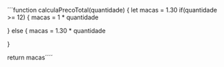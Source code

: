 ´´´function calculaPrecoTotal(quantidade) {
  let macas = 1.30
  if(quantidade >= 12) {
    macas = 1 * quantidade
  
    
  } else {
   macas = 1.30 * quantidade
    
  }
  
  return macas´´´´